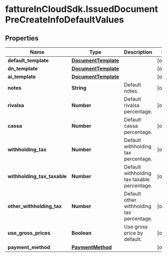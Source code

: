 # fattureInCloudSdk.IssuedDocumentPreCreateInfoDefaultValues

## Properties

Name | Type | Description | Notes
------------ | ------------- | ------------- | -------------
**default_template** | [**DocumentTemplate**](DocumentTemplate.md) |  | [optional] 
**dn_template** | [**DocumentTemplate**](DocumentTemplate.md) |  | [optional] 
**ai_template** | [**DocumentTemplate**](DocumentTemplate.md) |  | [optional] 
**notes** | **String** | Default notes. | [optional] 
**rivalsa** | **Number** | Default rivalsa percentage. | [optional] 
**cassa** | **Number** | Default cassa percentage. | [optional] 
**withholding_tax** | **Number** | Default withholding tax percentage. | [optional] 
**withholding_tax_taxable** | **Number** | Default withholding tax taxable percentage. | [optional] 
**other_withholding_tax** | **Number** | Default other withholding tax percentage. | [optional] 
**use_gross_prices** | **Boolean** | Use gross price by default. | [optional] 
**payment_method** | [**PaymentMethod**](PaymentMethod.md) |  | [optional] 


